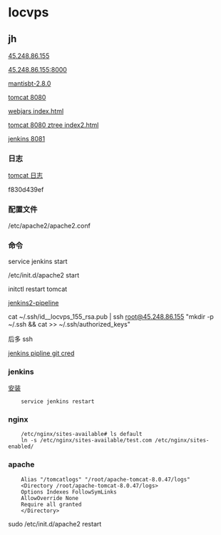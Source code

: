 # locvps

## jh

[45.248.86.155](http://45.248.86.155/)

[45.248.86.155:8000](http://45.248.86.155:8000)

[mantisbt-2.8.0](http://45.248.86.155/mantisbt-2.8.0/)

[tomcat 8080](http://45.248.86.155:8080/)

[webjars index.html](http://45.248.86.155:8080/api-0.0.1-SNAPSHOT/admin/webjars/index.html)

[tomcat 8080 ztree index2.html](http://45.248.86.155:8080/api-0.0.1-SNAPSHOT/admin/ztree/demo/cn/index2.html)

[jenkins 8081](http://45.248.86.155:8081/)

### 日志

[tomcat 日志](http://45.248.86.155:8000/logs/)

f830d439ef

### 配置文件

/etc/apache2/apache2.conf

### 命令

service jenkins start

 /etc/init.d/apache2 start

initctl restart tomcat



[jenkins2-pipeline](https://wilsonmar.github.io/jenkins2-pipeline/)

cat ~/.ssh/id__locvps_155_rsa.pub | ssh root@45.248.86.155 "mkdir -p ~/.ssh && cat >>  ~/.ssh/authorized_keys"

后多 ssh 

[jenkins pipline git cred](https://gist.github.com/blaisep/eb8aa720b06eff4f095e4b64326961b5)

### jenkins

[安装](https://tecadmin.net/install-jenkins-in-ubuntu/#)

        service jenkins restart

### nginx

        

        /etc/nginx/sites-available# ls default
        ln -s /etc/nginx/sites-available/test.com /etc/nginx/sites-enabled/

### apache

        Alias "/tomcatlogs" "/root/apache-tomcat-8.0.47/logs"
        <Directory /root/apache-tomcat-8.0.47/logs>
        Options Indexes FollowSymLinks
        AllowOverride None
        Require all granted
        </Directory>

sudo /etc/init.d/apache2 restart